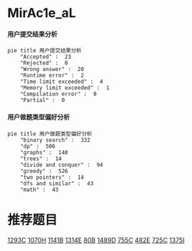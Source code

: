 # MirAc1e_aL

<!-- tabs:start -->



#### **用户提交结果分析**

```mermaid
pie title 用户提交结果分析
    "Accepted" :  23
    "Rejected" :  0
    "Wrong answer" :  20
    "Runtime error" :  2
    "Time limit exceeded" :  4
    "Memory limit exceeded" :  1
    "Compilation error" :  0
    "Partial" :  0
```

#### **用户做题类型偏好分析**

```mermaid
pie title 用户做题类型偏好分析
    "binary search" :  332
    "dp" :  506
    "graphs" :  140
    "trees" :  14
    "divide and conquer" :  94
    "greedy" :  526
    "two pointers" :  14
    "dfs and similar" :  43
    "math" :  43
```



<!-- tabs:end -->
# 推荐题目
[1293C](https://codeforces.com/contest/1293/problem/C)
[1070H](https://codeforces.com/contest/1070/problem/H)
[1141B](https://codeforces.com/contest/1141/problem/B)
[1314E](https://codeforces.com/contest/1314/problem/E)
[80B](https://codeforces.com/contest/80/problem/B)
[1489D](https://codeforces.com/contest/1489/problem/D)
[755C](https://codeforces.com/contest/755/problem/C)
[482E](https://codeforces.com/contest/482/problem/E)
[725C](https://codeforces.com/contest/725/problem/C)
[1375I](https://codeforces.com/contest/1375/problem/I)
